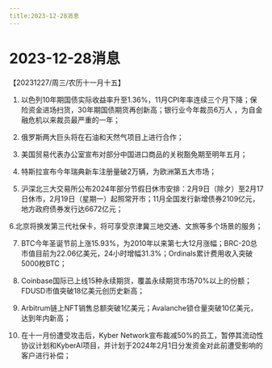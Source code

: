 ```yaml
---
title:2023-12-28消息
---
```

# 2023-12-28消息
【20231227/周三/农历十一月十五】

1. 以色列10年期国债实际收益率升至1.36%，11月CPI年率连续三个月下降；保险资金进场扫货，30年期国债期货再创新高；银行业今年裁员6万人 ，为自金融危机以来裁员最严重的一年；

2. 俄罗斯两大巨头将在石油和天然气项目上进行合作；

3. 美国贸易代表办公室宣布对部分中国进口商品的关税豁免期至明年五月；

4. 特斯拉宣布今年瑞典新车注册量破2万辆，为欧洲第五大市场；

5. 沪深北三大交易所公布2024年部分节假日休市安排：2月9日（除夕）至2月17日休市，2月19日（星期一）起照常开市；11月全国发行新增债券2109亿元，地方政府债券发行达6672亿元；

6.北京将换发第三代社保卡，将可享受京津冀三地交通、文旅等多个场景的服务；

7. BTC今年圣诞节前上涨15.93%，为2010年以来第七大12月涨幅；BRC-20总市值目前为22.06亿美元，24小时增幅31.3%；Ordinals累计费用收入突破5000枚BTC；

8. Coinbase国际已上线15种永续期货，覆盖永续期货市场70%以上的份额；FDUSD市值突破18亿美元创历史新高；

9. Arbitrum链上NFT销售总额突破1亿美元；Avalanche锁仓量突破10亿美元，达到年内新高；

10. 在十一月份遭受攻击后，Kyber Network宣布裁减50%的员工，暂停其流动性协议计划和KyberAI项目，并计划于2024年2月1日分发资金对此前遭受影响的客户进行补偿；
